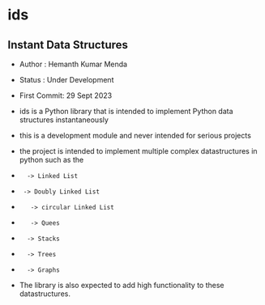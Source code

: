 # ids
## Instant Data Structures

- Author : Hemanth Kumar Menda
- Status : Under Development
- First Commit: 29 Sept 2023
 
- ids is a Python library that is intended to implement Python data structures instantaneously
- this is a development module and never intended for serious projects
- the project is intended to implement multiple complex datastructures in python such as the
-       -> Linked List
-      -> Doubly Linked List
-        -> circular Linked List
-        -> Quees
-       -> Stacks
-       -> Trees
-       -> Graphs
- The library is also expected to add high functionality to these datastructures.
